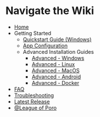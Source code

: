 # Navigate the Wiki

* [Home](Home)
* Getting Started
    * [Quickstart Guide (Windows)](Getting-Started/Quickstart-Guide)
    * [App Configuration](Getting-Started/Configuration)
    * Advanced Installation Guides
        * [Advanced - Windows](Getting-Started/Advanced/Windows)
        * [Advanced - Linux](Getting-Started/Advanced/Linux)
        * [Advanced - MacOS](Getting-Started/Advanced/MacOS)
        * [Advanced - Android](Getting-Started/Advanced/Android)
        * [Advanced - Docker](Getting-Started/Advanced/Docker)
* [FAQ](faq)
* [Troubleshooting](Troubleshooting)
* [Latest Release](https://github.com/LeagueOfPoro/CapsuleFarmerEvolved/releases/latest)
* [@League of Poro](https://www.youtube.com/@LeagueOfPoro)